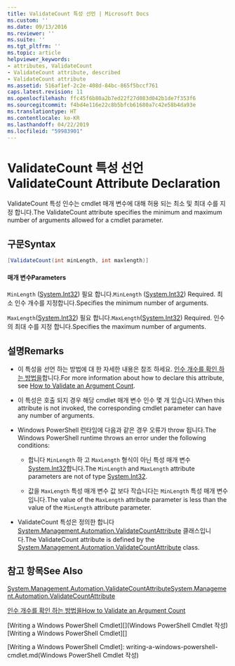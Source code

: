 ```yaml
---
title: ValidateCount 특성 선언 | Microsoft Docs
ms.custom: ''
ms.date: 09/13/2016
ms.reviewer: ''
ms.suite: ''
ms.tgt_pltfrm: ''
ms.topic: article
helpviewer_keywords:
- attributes, ValidateCount
- ValidateCount attribute, described
- ValidateCount attribute
ms.assetid: 516af1ef-2c2e-408d-84bc-865f5bccf761
caps.latest.revision: 11
ms.openlocfilehash: ffc45f6b80a2b7ed22f27d083d042b1de7f353f6
ms.sourcegitcommit: f4bd4e116e22c8b5bfcb61680a7c42e58b4da93e
ms.translationtype: HT
ms.contentlocale: ko-KR
ms.lasthandoff: 04/22/2019
ms.locfileid: "59983901"
---
```

# <a name="validatecount-attribute-declaration"></a><span data-ttu-id="2a4a6-102">ValidateCount 특성 선언</span><span class="sxs-lookup"><span data-stu-id="2a4a6-102">ValidateCount Attribute Declaration</span></span>

<span data-ttu-id="2a4a6-103">ValidateCount 특성 인수는 cmdlet 매개 변수에 대해 허용 되는 최소 및 최대 수를 지정 합니다.</span><span class="sxs-lookup"><span data-stu-id="2a4a6-103">The ValidateCount attribute specifies the minimum and maximum number of arguments allowed for a cmdlet parameter.</span></span>

## <a name="syntax"></a><span data-ttu-id="2a4a6-104">구문</span><span class="sxs-lookup"><span data-stu-id="2a4a6-104">Syntax</span></span>

```csharp
[ValidateCount(int minLength, int maxlength)]
```

#### <a name="parameters"></a><span data-ttu-id="2a4a6-105">매개 변수</span><span class="sxs-lookup"><span data-stu-id="2a4a6-105">Parameters</span></span>

<span data-ttu-id="2a4a6-106">`MinLength` ([System.Int32][]) 필요 합니다.</span><span class="sxs-lookup"><span data-stu-id="2a4a6-106">`MinLength` ([System.Int32][]) Required.</span></span> <span data-ttu-id="2a4a6-107">최소 인수 개수를 지정합니다.</span><span class="sxs-lookup"><span data-stu-id="2a4a6-107">Specifies the minimum number of arguments.</span></span>

<span data-ttu-id="2a4a6-108">`MaxLength`([System.Int32][]) 필요 합니다.</span><span class="sxs-lookup"><span data-stu-id="2a4a6-108">`MaxLength`([System.Int32][]) Required.</span></span> <span data-ttu-id="2a4a6-109">인수의 최대 수를 지정 합니다.</span><span class="sxs-lookup"><span data-stu-id="2a4a6-109">Specifies the maximum number of arguments.</span></span>

## <a name="remarks"></a><span data-ttu-id="2a4a6-110">설명</span><span class="sxs-lookup"><span data-stu-id="2a4a6-110">Remarks</span></span>

- <span data-ttu-id="2a4a6-111">이 특성을 선언 하는 방법에 대 한 자세한 내용은 참조 하세요. [인수 개수를 확인 하는 방법을][]합니다.</span><span class="sxs-lookup"><span data-stu-id="2a4a6-111">For more information about how to declare this attribute, see [How to Validate an Argument Count][].</span></span>

- <span data-ttu-id="2a4a6-112">이 특성은 호출 되지 경우 해당 cmdlet 매개 변수 인수 몇 개 있습니다.</span><span class="sxs-lookup"><span data-stu-id="2a4a6-112">When this attribute is not invoked, the corresponding cmdlet parameter can have any number of arguments.</span></span>

- <span data-ttu-id="2a4a6-113">Windows PowerShell 런타임에 다음과 같은 경우 오류가 throw 됩니다.</span><span class="sxs-lookup"><span data-stu-id="2a4a6-113">The Windows PowerShell runtime throws an error under the following conditions:</span></span>

    - <span data-ttu-id="2a4a6-114">합니다 `MinLength` 하 고 `MaxLength` 형식이 아닌 특성 매개 변수 [System.Int32][]합니다.</span><span class="sxs-lookup"><span data-stu-id="2a4a6-114">The `MinLength` and `MaxLength` attribute parameters are not of type [System.Int32][].</span></span>

    - <span data-ttu-id="2a4a6-115">값을 `MaxLength` 특성 매개 변수 값 보다 작습니다는 `MinLength` 특성 매개 변수입니다.</span><span class="sxs-lookup"><span data-stu-id="2a4a6-115">The value of the `MaxLength` attribute parameter is less than the value of the `MinLength` attribute parameter.</span></span>

- <span data-ttu-id="2a4a6-116">ValidateCount 특성은 정의한 합니다 [System.Management.Automation.ValidateCountAttribute][] 클래스입니다.</span><span class="sxs-lookup"><span data-stu-id="2a4a6-116">The ValidateCount attribute is defined by the [System.Management.Automation.ValidateCountAttribute][] class.</span></span>

## <a name="see-also"></a><span data-ttu-id="2a4a6-117">참고 항목</span><span class="sxs-lookup"><span data-stu-id="2a4a6-117">See Also</span></span>

<span data-ttu-id="2a4a6-118">[System.Management.Automation.ValidateCountAttribute][]</span><span class="sxs-lookup"><span data-stu-id="2a4a6-118">[System.Management.Automation.ValidateCountAttribute][]</span></span>

<span data-ttu-id="2a4a6-119">[인수 개수를 확인 하는 방법을][]</span><span class="sxs-lookup"><span data-stu-id="2a4a6-119">[How to Validate an Argument Count][]</span></span>

<span data-ttu-id="2a4a6-120">[Writing a Windows PowerShell Cmdlet][](Windows PowerShell Cmdlet 작성)</span><span class="sxs-lookup"><span data-stu-id="2a4a6-120">[Writing a Windows PowerShell Cmdlet][]</span></span>

[인수 개수를 확인 하는 방법을]: how-to-validate-an-argument-count.md
[How to Validate an Argument Count]: how-to-validate-an-argument-count.md
[Writing a Windows PowerShell Cmdlet]: writing-a-windows-powershell-cmdlet.md(Windows PowerShell Cmdlet 작성)

[System.Int32]: /dotnet/api/System.Int32
[System.Management.Automation.ValidateCountAttribute]: /dotnet/api/System.Management.Automation.ValidateCountAttribute
